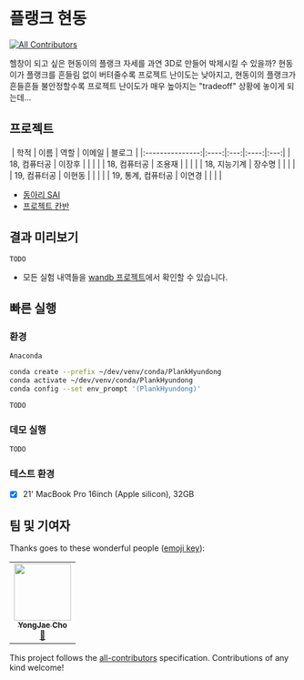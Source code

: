 # 플랭크 현동
<!-- ALL-CONTRIBUTORS-BADGE:START - Do not remove or modify this section -->
[![All Contributors](https://img.shields.io/badge/all_contributors-1-orange.svg?style=round-square)](#contributors-)
<!-- ALL-CONTRIBUTORS-BADGE:END -->

헬창이 되고 싶은 현동이의 플랭크 자세를 과연 3D로 만들어 박제시킬 수 있을까? 현동이가 플랭크를 흔들림 없이 버텨줄수록 프로젝트 난이도는 낮아지고, 현동이의 플랭크가 흔들흔들 불안정할수록 프로젝트 난이도가 매우 높아지는 "tradeoff" 상황에 놓이게 되는데...

## 프로젝트
​
|       학적       |  이름 | 역할 | 이메일 | 블로그 |
|:---------------:|:----:|:---:|:----:|:---:|
| 18, 컴퓨터공      | 이장후 |     |     | |
| 18, 컴퓨터공      | 조용재 |     |     | |
| 18, 지능기계      | 장수명 |     |     | |
| 19, 컴퓨터공      | 이현동 |     |     | |
| 19, 통계, 컴퓨터공 | 이연경 |     |     | |

- [동아리 SAI](https://github.com/sju-coml/SAI)
- [프로젝트 칸반](https://www.notion.so/janghoo/21fcf2a58bd0412d98750e92156b728b?v=fb1550801bd94e748c1f13bc2c12c51b)

## 결과 미리보기

`TODO`

- 모든 실험 내역들을 [wandb 프로젝트](https://wandb.ai/plank-hyundong/plank-hyundong)에서 확인할 수 있습니다.

## 빠른 실행

### 환경

`Anaconda`
```bash
conda create --prefix ~/dev/venv/conda/PlankHyundong
conda activate ~/dev/venv/conda/PlankHyundong
conda config --set env_prompt '(PlankHyundong)'
```

`TODO`

### 데모 실행

`TODO`

### 테스트 환경

- [x] 21' MacBook Pro 16inch (Apple silicon), 32GB

## 팀 및 기여자

Thanks goes to these wonderful people ([emoji key](https://allcontributors.org/docs/en/emoji-key)):

<!-- ALL-CONTRIBUTORS-LIST:START - Do not remove or modify this section -->
<!-- prettier-ignore-start -->
<!-- markdownlint-disable -->
<table>
  <tr>
    <td align="center"><a href="http://dydwo706@gmail.com"><img src="https://avatars.githubusercontent.com/u/55885072?v=4?s=100" width="100px;" alt=""/><br /><sub><b>YongJae Cho</b></sub></a><br /><a href="#maintenance-yyongjae" title="Maintenance">🚧</a></td>
  </tr>
</table>

<!-- markdownlint-restore -->
<!-- prettier-ignore-end -->

<!-- ALL-CONTRIBUTORS-LIST:END -->

This project follows the [all-contributors](https://github.com/all-contributors/all-contributors) specification. Contributions of any kind welcome!
